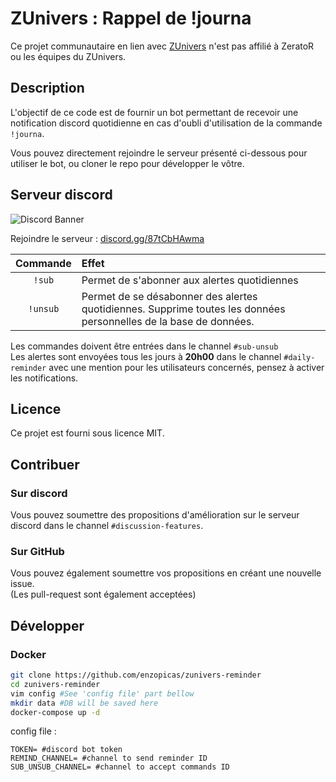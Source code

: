 # ZUnivers : Rappel de !journa

Ce projet communautaire en lien avec [ZUnivers](https://zunivers.zerator.com/) n'est pas affilié à ZeratoR ou les équipes du ZUnivers.

## Description
L'objectif de ce code est de fournir un bot permettant de recevoir une notification discord quotidienne en cas d'oubli d'utilisation  de la commande `!journa`.

Vous pouvez directement rejoindre le serveur présenté ci-dessous pour utiliser le bot, ou cloner le repo pour développer le vôtre.

## Serveur discord
![Discord Banner](https://discord.com/api/guilds/994632493254836237/widget.png?style=banner2)

Rejoindre le serveur : [discord.gg/87tCbHAwma](https://discord.gg/87tCbHAwma)

|Commande|Effet|
|:--:|:--|
|`!sub`|Permet de s'abonner aux alertes quotidiennes
|`!unsub`|Permet de se désabonner des alertes quotidiennes. Supprime toutes les données personnelles de la base de données.

Les commandes doivent être entrées dans le channel `#sub-unsub`  
Les alertes sont envoyées tous les jours à **20h00** dans le channel `#daily-reminder` avec une mention pour les utilisateurs concernés, pensez à activer les notifications.

## Licence
Ce projet est fourni sous licence MIT.

## Contribuer
### Sur discord
Vous pouvez soumettre des propositions d'amélioration sur le serveur discord dans le channel `#discussion-features`.

### Sur GitHub
Vous pouvez également soumettre vos propositions en créant une nouvelle issue.  
(Les pull-request sont également acceptées)

## Développer
### Docker
```bash
git clone https://github.com/enzopicas/zunivers-reminder
cd zunivers-reminder
vim config #See 'config file' part bellow
mkdir data #DB will be saved here
docker-compose up -d
```

config file :
```
TOKEN= #discord bot token
REMIND_CHANNEL= #channel to send reminder ID
SUB_UNSUB_CHANNEL= #channel to accept commands ID
```
